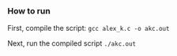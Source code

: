 ### How to run

First, compile the script:
`gcc alex_k.c -o akc.out`

Next, run the compiled script
`./akc.out`